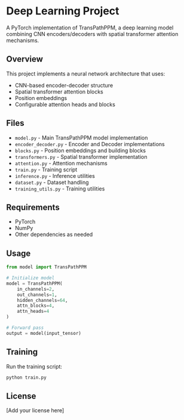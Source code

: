 # Deep Learning Project

A PyTorch implementation of TransPathPPM, a deep learning model combining CNN encoders/decoders with spatial transformer attention mechanisms.

## Overview

This project implements a neural network architecture that uses:
- CNN-based encoder-decoder structure
- Spatial transformer attention blocks
- Position embeddings
- Configurable attention heads and blocks

## Files

- `model.py` - Main TransPathPPM model implementation
- `encoder_decoder.py` - Encoder and Decoder implementations
- `blocks.py` - Position embeddings and building blocks
- `transformers.py` - Spatial transformer implementation
- `attention.py` - Attention mechanisms
- `train.py` - Training script
- `inference.py` - Inference utilities
- `dataset.py` - Dataset handling
- `training_utils.py` - Training utilities

## Requirements

- PyTorch
- NumPy
- Other dependencies as needed

## Usage

```python
from model import TransPathPPM

# Initialize model
model = TransPathPPM(
    in_channels=2,
    out_channels=1,
    hidden_channels=64,
    attn_blocks=4,
    attn_heads=4
)

# Forward pass
output = model(input_tensor)
```

## Training

Run the training script:
```bash
python train.py
```

## License

[Add your license here]